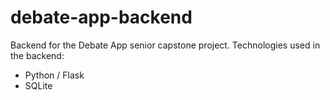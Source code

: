 # debate-app-backend
Backend for the Debate App senior capstone project.
Technologies used in the backend:
- Python / Flask
- SQLite
